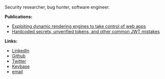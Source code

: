 Security researcher, bug hunter, software engineer.

**Publications:**

  - [Exploiting dynamic rendering engines to take control of web apps](https://r2c.dev/blog/2020/exploiting-dynamic-rendering-engines-to-take-control-of-web-apps/)
  - [Hardcoded secrets, unverified tokens, and other common JWT mistakes](https://r2c.dev/blog/2020/hardcoded-secrets-unverified-tokens-and-other-common-jwt-mistakes/)

**Links:**

  - [LinkedIn](https://www.linkedin.com/in/vasilii-ermilov/)
  - [Github](https://github.com/inkz)
  - [Twitter](https://twitter.com/ermil0v)
  - [Keybase](https://keybase.io/ermilov)
  - [email](mailto:vasilii.a.ermilov@gmail.com)
